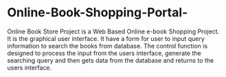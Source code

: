 # Online-Book-Shopping-Portal-
Online Book Store Project is a Web Based Online e-book Shopping Project. It is the graphical user interface.  It have a form for user to input query information to search the books from database.  The control function is designed to process the input from the users interface, generate the searching query and then gets data from the database and returns to the users interface.
